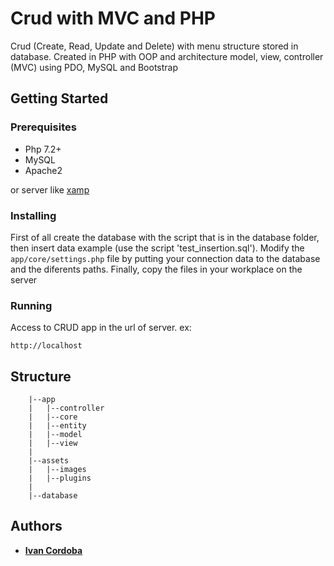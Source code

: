 # Crud with MVC and PHP
Crud (Create, Read, Update and Delete) with menu structure stored in database. 
Created in PHP with OOP and architecture model, view, controller (MVC) using PDO, MySQL and Bootstrap

## Getting Started

### Prerequisites

* Php 7.2+
* MySQL
* Apache2

or server like [xamp](https://www.apachefriends.org/es/index.html)

### Installing

First of all create the database with the script that is in the database folder, 
then insert data example (use the script 'test_insertion.sql'). 
Modify the `app/core/settings.php` file by putting your connection data to the database and the diferents paths. 
Finally, copy the files in your workplace on the server

### Running

Access to CRUD app in the url of server. ex:

```
http://localhost
```

## Structure
```
    |--app
    |   |--controller
    |   |--core
    |   |--entity
    |   |--model
    |   |--view
    |
    |--assets
    |   |--images
    |   |--plugins
    |
    |--database
```
## Authors

* **[Ivan Cordoba](https://github.com/nabby27)**
